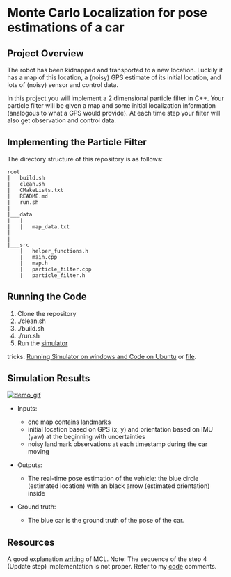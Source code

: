 # Monte Carlo Localization for pose estimations of a car 

## Project Overview
The robot has been kidnapped and transported to a new location. Luckily it has a map of this location, a (noisy) GPS estimate of its initial location, and lots of (noisy) sensor and control data.

In this project you will implement a 2 dimensional particle filter in C++. Your particle filter will be given a map and some initial localization information (analogous to what a GPS would provide). At each time step your filter will also get observation and control data. 

## Implementing the Particle Filter
The directory structure of this repository is as follows:

```
root
|   build.sh
|   clean.sh
|   CMakeLists.txt
|   README.md
|   run.sh
|
|___data
|   |   
|   |   map_data.txt
|   
|   
|___src
    |   helper_functions.h
    |   main.cpp
    |   map.h
    |   particle_filter.cpp
    |   particle_filter.h
```
## Running the Code
1. Clone the repository 
1. ./clean.sh
2. ./build.sh
3. ./run.sh
4. Run the [simulator](https://github.com/udacity/self-driving-car-sim/releases)

tricks: [Running Simulator on windows and Code on Ubuntu](https://discussions.udacity.com/t/running-simulator-on-windows-and-code-on-ubuntu/255869) or [file](https://github.com/jwangjie/SDC-Monte-Carlo-Localization/blob/master/doc/Running%20Simulator%20on%20windows%20and%20Code%20on%20Ubuntu.pdf).
## Simulation Results
[![demo_gif](https://github.com/jwangjie/SDC-Monte-Carlo-Localization/blob/master/doc/demo.gif)](https://youtu.be/nCiF10BMMfk)

* Inputs:
    * one map contains landmarks
    * initial location based on GPS (x, y) and orientation based on IMU (yaw) at the beginning with uncertainties
    * noisy landmark observations at each timestamp during the car moving

* Outputs: 
    * The real-time pose estimation of the vehicle: the blue circle (estimated location) with an black arrow (estimated orientation) inside 

* Ground truth: 
    * The blue car is the ground truth of the pose of the car. 
    
## Resources
A good explanation [writing](https://github.com/sohonisaurabh/CarND-Kidnapped-Vehicle-Project) of MCL. 
Note: The sequence of the step 4 (Update step) implementation is not proper. Refer to my [code](https://github.com/jwangjie/SDC-Monte-Carlo-Localization/blob/master/src/particle_filter.cpp) comments. 

